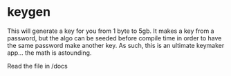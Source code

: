 # keygen

This will generate a key for you from 1 byte to 5gb. It makes a key from a password, but the algo can be seeded before compile time in order to have the same password make another key. As such, this is an ultimate keymaker app... the math is astounding. 





Read the file in /docs
